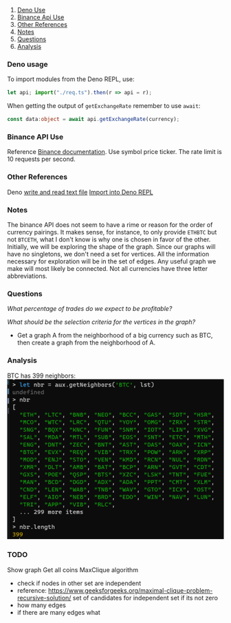 1. [Deno Use](#deno-use)
2. [Binance Api Use](#binance-api-use)
3. [Other References](#other-references)
4. [Notes](#notes)
5. [Questions](#questions)
6. [Analysis](#analysis)

### Deno usage
To import modules from the Deno REPL, use:
```ts
let api; import("./req.ts").then(r => api = r);
```
When getting the output of `getExchangeRate` remember to use `await`:
```ts
const data:object = await api.getExchangeRate(currency);
```

### Binance API Use
Reference [Binance documentation](https://github.com/binance/binance-spot-api-docs/blob/master/rest-api.md#symbol-price-ticker).
Use symbol price ticker.
The rate limit is 10 requests per second.

### Other References
Deno [write and read text file](https://medium.com/deno-the-complete-reference/read-write-json-files-in-deno-ca23073c4d76)
[Import into Deno REPL](https://stackoverflow.com/questions/63402664/how-to-import-a-module-inside-the-deno-repl)

### Notes
The binance API does not seem to have a rime or reason for the order of currency pairings.
It makes sense, for instance, to only provide `ETHBTC` but not `BTCETH`, what I don't know is why one is chosen in favor of the other.
Initially, we will be exploring the shape of the graph. Since our graphs will have no singletons, we don't need a set for vertices. All the information necessary for exploration will be in the set of edges.
Any useful graph we make will most likely be connected.
Not all currencies have three letter abbreviations.

### Questions
*What percentage of trades do we expect to be profitable?*

*What should be the selection criteria for the vertices in the graph?*
- Get a graph A from the neighborhood of a big currency such as BTC, then create a graph from the neighborhood of A.

### Analysis
BTC has 399 neighbors:
![Teminal Screenshot of BTC Neighbors](./img/neighborsBTC.png)

### TODO
Show graph
Get all coins
MaxClique algorithm
- check if nodes in other set are independent
- reference: https://www.geeksforgeeks.org/maximal-clique-problem-recursive-solution/
set of candidates for independent set if its not zero
- how many edges
- if there are many edges what
